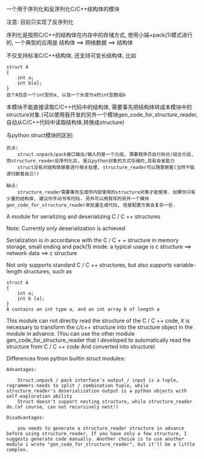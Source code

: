 一个用于序列化和反序列化C/C++结构体的模块

注意: 目前只实现了反序列化

序列化是按照C/C++的结构体在内存中的存储方式, 使用小端+pack(1)模式进行的, 一个典型的应用是 结构体 ==> 网络数据 ==> 结构体

不仅支持标准C/C++结构体, 还支持可变长结构体, 比如

	struct A
	{
		int a;
		int b[a];
	}
	这个A包含一个int型的a, 以及一个长度为a的int型数组b


本模块不能直接读取C/C++代码中的结构体, 需要事先把结构体转成本模块中的structure对象.(可以使用我开发的另外一个模块gen_code_for_structure_reader, 自动从C/C++代码中读取结构体,转换成structure)

与python struct模块的区别:

	优点:
		struct.unpack/pack接口输出/输入的是一个元组, 需要程序员自行拆分/组合元组, 而structure_reader反序列化后, 是以python对象的方式存储的,具有自省能力
		struct没有对结构体嵌套进行相关处理, structure_reader可以随意嵌套(当然不能递归嵌套自己!)

	缺点:
		structure_reader需要事先生成供内部使用的structure对象才能使用. 如果你只有少量的结构体, 建议你手动书写代码. 另外可以用我写的另外一个模块gen_code_for_structure_reader来批量生成代码, 但是配置方面会复杂一些.




A module for serializing and deserializing C / C ++ structures

Note: Currently only deserialization is achieved

Serialization is in accordance with the C / C + + structure in memory storage, small ending and pack(1) mode. a typical usage is c structure ==> network data ==> c structure

Not only supports standard C / C ++ structures, but also supports variable-length structures, such as

	struct A
	{
		int a;
		int b [a];
	}
	A contains an int type a, and an int array b of length a

This module can not directly read the structure of the C / C ++ code, it is necessary to transform the c/c++ structure into the structure object in the module in advance. (You can use the other module gen_code_for_structure_reader that I developed to automatically read the structure from C / C ++ code And converted into structure)

Differences from python builtin struct modules:

	Advantages:

		Struct.unpack / pack interface's output / input is a tuple, rogrammers needs to split / combination tuple, while structure_reader's deserialization output is a python objects with self-exploration ability
		Struct doesn't support nesting structure, while structure_reader do.(of course, can not recursively nest!)

	Disadvantages:

		you needs to generate a structure_reader structure in advance before using structure_reader. If you have only a few structure, I suggests generate code manually. Another choice is to use another module i wrote "gen_code_for_structure_reader", but it'll be a little complex.
